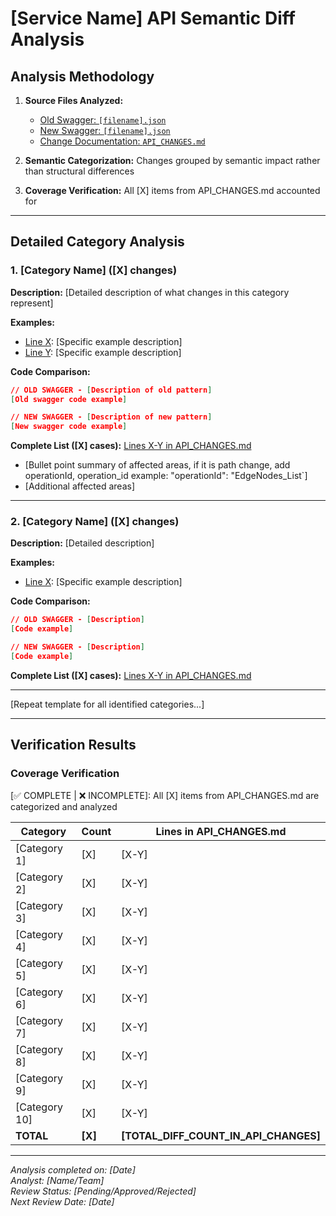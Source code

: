 # [Service Name] API Semantic Diff Analysis

## Analysis Methodology

1. **Source Files Analyzed:**
   - [Old Swagger: `[filename].json`]([path/to/old/swagger])
   - [New Swagger: `[filename].json`]([path/to/new/swagger]) 
   - [Change Documentation: `API_CHANGES.md`]([path/to/changes])

2. **Semantic Categorization:** Changes grouped by semantic impact rather than structural differences
3. **Coverage Verification:** All [X] items from API_CHANGES.md accounted for

---

## Detailed Category Analysis

### 1. [Category Name] ([X] changes)

**Description:** [Detailed description of what changes in this category represent]

**Examples:**
- [Line X](API_CHANGES.md#LX): [Specific example description]
- [Line Y](API_CHANGES.md#LY): [Specific example description]

**Code Comparison:**
```json
// OLD SWAGGER - [Description of old pattern]
[Old swagger code example]

// NEW SWAGGER - [Description of new pattern]
[New swagger code example]
```

**Complete List ([X] cases):**
[Lines X-Y in API_CHANGES.md](API_CHANGES.md#LX-LY)
- [Bullet point summary of affected areas, if it is path change, add operationId, operation_id example: "operationId": "EdgeNodes_List`]
- [Additional affected areas]


---

### 2. [Category Name] ([X] changes)

**Description:** [Detailed description]

**Examples:**
- [Line X](API_CHANGES.md#LX): [Specific example description]

**Code Comparison:**
```json
// OLD SWAGGER - [Description]
[Code example]

// NEW SWAGGER - [Description]
[Code example]
```

**Complete List ([X] cases):**
[Lines X-Y in API_CHANGES.md](API_CHANGES.md#LX-LY)

---

[Repeat template for all identified categories...]

---

## Verification Results

### Coverage Verification
[✅ COMPLETE | ❌ INCOMPLETE]: All [X] items from API_CHANGES.md are categorized and analyzed

| Category | Count | Lines in API_CHANGES.md |
|----------|-------|-------------------------|
| [Category 1] | [X] | [X-Y] |
| [Category 2] | [X] | [X-Y] |
| [Category 3] | [X] | [X-Y] |
| [Category 4] | [X] | [X-Y] |
| [Category 5] | [X] | [X-Y] |
| [Category 6] | [X] | [X-Y] |
| [Category 7] | [X] | [X-Y] |
| [Category 8] | [X] | [X-Y] |
| [Category 9] | [X] | [X-Y] |
| [Category 10] | [X] | [X-Y] |
| **TOTAL** | **[X]** | **[TOTAL_DIFF_COUNT_IN_API_CHANGES]** |


---

*Analysis completed on: [Date]*  
*Analyst: [Name/Team]*  
*Review Status: [Pending/Approved/Rejected]*  
*Next Review Date: [Date]*
